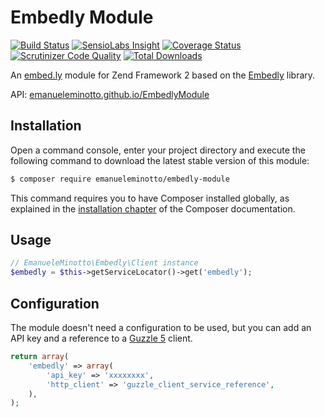 Embedly Module
==============

[![Build Status](https://img.shields.io/travis/EmanueleMinotto/EmbedlyModule.svg?style=flat)](https://travis-ci.org/EmanueleMinotto/EmbedlyModule)
[![SensioLabs Insight](https://img.shields.io/sensiolabs/i/a0be99b7-f9fc-4744-ab19-cdc0c6aa9f26.svg?style=flat)](https://insight.sensiolabs.com/projects/a0be99b7-f9fc-4744-ab19-cdc0c6aa9f26)
[![Coverage Status](https://img.shields.io/coveralls/EmanueleMinotto/EmbedlyModule.svg?style=flat)](https://coveralls.io/r/EmanueleMinotto/EmbedlyModule)
[![Scrutinizer Code Quality](https://img.shields.io/scrutinizer/g/EmanueleMinotto/EmbedlyModule.svg?style=flat)](https://scrutinizer-ci.com/g/EmanueleMinotto/EmbedlyModule/)
[![Total Downloads](https://img.shields.io/packagist/dt/emanueleminotto/embedly-module.svg?style=flat)](https://packagist.org/packages/emanueleminotto/embedly-module)

An [embed.ly](http://embed.ly) module for Zend Framework 2 based on the [Embedly](https://github.com/EmanueleMinotto/Embedly) library.

API: [emanueleminotto.github.io/EmbedlyModule](http://emanueleminotto.github.io/EmbedlyModule/)

Installation
------------

Open a command console, enter your project directory and execute the
following command to download the latest stable version of this module:

```bash
$ composer require emanueleminotto/embedly-module
```

This command requires you to have Composer installed globally, as explained
in the [installation chapter](https://getcomposer.org/doc/00-intro.md)
of the Composer documentation.

Usage
-----

```php
// EmanueleMinotto\Embedly\Client instance
$embedly = $this->getServiceLocator()->get('embedly');
```

Configuration
-------------

The module doesn't need a configuration to be used, but you can add an API key and
a reference to a [Guzzle 5](http://docs.guzzlephp.org/en/latest/) client.

```php
return array(
    'embedly' => array(
        'api_key' => 'xxxxxxxx',
        'http_client' => 'guzzle_client_service_reference',
    ),
);
```
